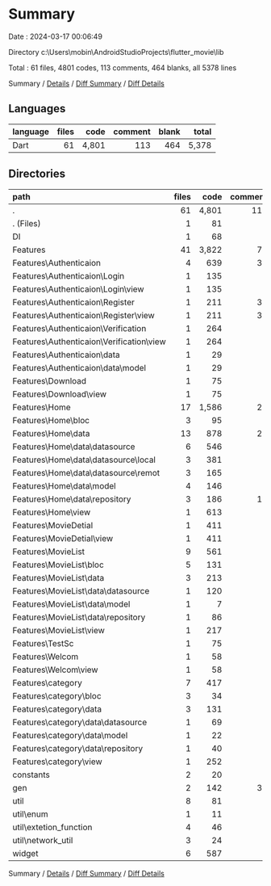 # Summary

Date : 2024-03-17 00:06:49

Directory c:\\Users\\mobin\\AndroidStudioProjects\\flutter_movie\\lib

Total : 61 files,  4801 codes, 113 comments, 464 blanks, all 5378 lines

Summary / [Details](details.md) / [Diff Summary](diff.md) / [Diff Details](diff-details.md)

## Languages
| language | files | code | comment | blank | total |
| :--- | ---: | ---: | ---: | ---: | ---: |
| Dart | 61 | 4,801 | 113 | 464 | 5,378 |

## Directories
| path | files | code | comment | blank | total |
| :--- | ---: | ---: | ---: | ---: | ---: |
| . | 61 | 4,801 | 113 | 464 | 5,378 |
| . (Files) | 1 | 81 | 0 | 4 | 85 |
| DI | 1 | 68 | 0 | 14 | 82 |
| Features | 41 | 3,822 | 73 | 337 | 4,232 |
| Features\\Authenticaion | 4 | 639 | 35 | 40 | 714 |
| Features\\Authenticaion\\Login | 1 | 135 | 0 | 10 | 145 |
| Features\\Authenticaion\\Login\\view | 1 | 135 | 0 | 10 | 145 |
| Features\\Authenticaion\\Register | 1 | 211 | 35 | 16 | 262 |
| Features\\Authenticaion\\Register\\view | 1 | 211 | 35 | 16 | 262 |
| Features\\Authenticaion\\Verification | 1 | 264 | 0 | 11 | 275 |
| Features\\Authenticaion\\Verification\\view | 1 | 264 | 0 | 11 | 275 |
| Features\\Authenticaion\\data | 1 | 29 | 0 | 3 | 32 |
| Features\\Authenticaion\\data\\model | 1 | 29 | 0 | 3 | 32 |
| Features\\Download | 1 | 75 | 0 | 3 | 78 |
| Features\\Download\\view | 1 | 75 | 0 | 3 | 78 |
| Features\\Home | 17 | 1,586 | 28 | 159 | 1,773 |
| Features\\Home\\bloc | 3 | 95 | 1 | 15 | 111 |
| Features\\Home\\data | 13 | 878 | 26 | 116 | 1,020 |
| Features\\Home\\data\\datasource | 6 | 546 | 6 | 58 | 610 |
| Features\\Home\\data\\datasource\\local | 3 | 381 | 6 | 37 | 424 |
| Features\\Home\\data\\datasource\\remot | 3 | 165 | 0 | 21 | 186 |
| Features\\Home\\data\\model | 4 | 146 | 8 | 26 | 180 |
| Features\\Home\\data\\repository | 3 | 186 | 12 | 32 | 230 |
| Features\\Home\\view | 1 | 613 | 1 | 28 | 642 |
| Features\\MovieDetial | 1 | 411 | 1 | 18 | 430 |
| Features\\MovieDetial\\view | 1 | 411 | 1 | 18 | 430 |
| Features\\MovieList | 9 | 561 | 6 | 67 | 634 |
| Features\\MovieList\\bloc | 5 | 131 | 6 | 26 | 163 |
| Features\\MovieList\\data | 3 | 213 | 0 | 31 | 244 |
| Features\\MovieList\\data\\datasource | 1 | 120 | 0 | 15 | 135 |
| Features\\MovieList\\data\\model | 1 | 7 | 0 | 2 | 9 |
| Features\\MovieList\\data\\repository | 1 | 86 | 0 | 14 | 100 |
| Features\\MovieList\\view | 1 | 217 | 0 | 10 | 227 |
| Features\\TestSc | 1 | 75 | 0 | 5 | 80 |
| Features\\Welcom | 1 | 58 | 0 | 3 | 61 |
| Features\\Welcom\\view | 1 | 58 | 0 | 3 | 61 |
| Features\\category | 7 | 417 | 3 | 42 | 462 |
| Features\\category\\bloc | 3 | 34 | 0 | 13 | 47 |
| Features\\category\\data | 3 | 131 | 0 | 15 | 146 |
| Features\\category\\data\\datasource | 1 | 69 | 0 | 5 | 74 |
| Features\\category\\data\\model | 1 | 22 | 0 | 5 | 27 |
| Features\\category\\data\\repository | 1 | 40 | 0 | 5 | 45 |
| Features\\category\\view | 1 | 252 | 3 | 14 | 269 |
| constants | 2 | 20 | 0 | 5 | 25 |
| gen | 2 | 142 | 39 | 40 | 221 |
| util | 8 | 81 | 0 | 17 | 98 |
| util\\enum | 1 | 11 | 0 | 1 | 12 |
| util\\extetion_function | 4 | 46 | 0 | 10 | 56 |
| util\\network_util | 3 | 24 | 0 | 6 | 30 |
| widget | 6 | 587 | 1 | 47 | 635 |

Summary / [Details](details.md) / [Diff Summary](diff.md) / [Diff Details](diff-details.md)